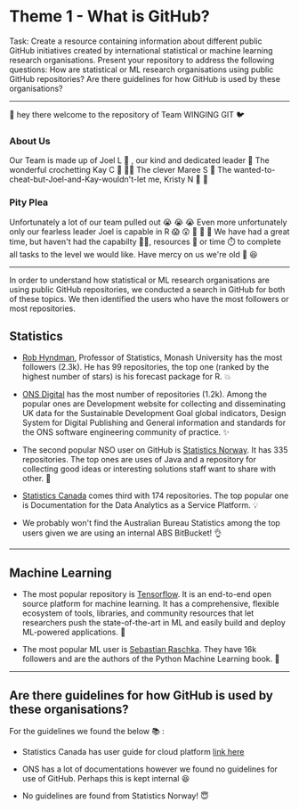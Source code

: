 # Theme 1 - What is GitHub?

Task:
Create a resource containing information about different public GitHub initiatives created by international statistical or machine learning research organisations. Present your repository to address the following questions: How are statistical or ML research organisations using public GitHub repositories? Are there guidelines for how GitHub is used by these organisations?

---
:wave: hey there welcome to the repository of Team WINGING GIT :bird:

### About Us 
Our Team is made up of Joel L :bearded_person: , our kind and dedicated leader :crown:
The wonderful crochetting Kay C :yarn: :curly_haired_woman:
The clever Maree S :woman:
The wanted-to-cheat-but-Joel-and-Kay-wouldn't-let me, Kristy N :fox_face: :woman:

### Pity Plea
Unfortunately a lot of our team pulled out :sob: :sob: :sob:
Even more unfortunately only our fearless leader Joel is capable in R :scream:	:astonished: :older_woman: :older_woman: :older_woman:
We have had a great time, but haven't had the capabilty :technologist:, resources :money_with_wings: or time :stopwatch: to complete all tasks to the level we would like. 
Have mercy on us we're old :older_woman: :laughing:

---
In order to understand how statistical or ML research organisations are using public GitHub repositories, we conducted a search in GitHub for both of these topics. We then identified the users who have the most followers or most repositories.

## Statistics

- [Rob Hyndman](https://github.com/robjhyndman), Professor of Statistics, Monash University has the most followers (2.3k). He has 99 repositories, the top one (ranked by the highest number of stars) is his forecast package for R. :boom:

- [ONS Digital](https://github.com/ONSdigital) has the most number of repositories (1.2k). Among the popular ones are Development website for collecting and disseminating UK data for the Sustainable Development Goal global indicators, Design System for Digital Publishing and General information and standards for the ONS software engineering community of practice. :sparkles: 

- The second popular NSO user on GitHub is [Statistics Norway](https://github.com/statisticsnorway). It has 335 repositories. The top ones are uses of Java and a repository for collecting good ideas or interesting solutions staff want to share with other. :rocket:

- [Statistics Canada](https://github.com/StatCan) comes third with 174 repositories. The top popular one is Documentation for the Data Analytics as a Service Platform. :bulb: 

- We probably won't find the Australian Bureau Statistics among the top users given we are using an internal ABS BitBucket! :ok_hand: 

---
## Machine Learning 

- The most popular repository is [Tensorflow](https://github.com/tensorflow/tensorflow). It is an end-to-end open source platform for machine learning. It has a comprehensive, flexible ecosystem of tools, libraries, and community resources that let researchers push the state-of-the-art in ML and easily build and deploy ML-powered applications. :star2: 

- The most popular ML user is [Sebastian Raschka](https://github.com/rasbt). They have 16k followers and are the authors of the Python Machine Learning book. :green_heart: 
---
## Are there guidelines for how GitHub is used by these organisations? 


For the guidelines we found the below :books: :

- Statistics Canada has user guide for cloud platform [link here](https://github.com/StatCan/cloud-native-platform)

- ONS has a lot of documentations however we found no guidelines for use of GitHub. Perhaps this is kept internal :laughing: 

- No guidelines are found from Statistics Norway! :innocent:
